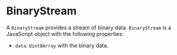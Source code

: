 # BinaryStream

A `BinaryStream` provides a stream of binary data. `BinaryStream` is a JavaScript object with the following properties:

- `data`: `Uint8Array` with the binary data.
